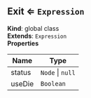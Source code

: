 <a name="Exit"></a>

## Exit ⇐ <code>Expression</code>
**Kind**: global class  
**Extends**: <code>Expression</code>  
**Properties**

| Name | Type |
| --- | --- |
| status | <code>Node</code> \| <code>null</code> | 
| useDie | <code>Boolean</code> | 

